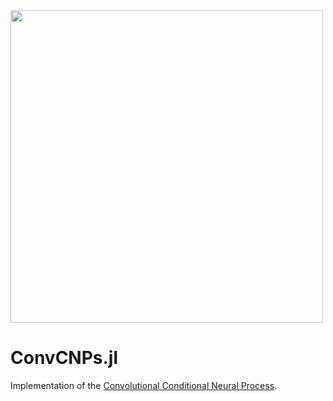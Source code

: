 <img src="https://github.com/wesselb/ConvCNPs.jl/raw/master/loop.gif" width="500px" />

# ConvCNPs.jl

Implementation of the [Convolutional Conditional Neural Process](https://openreview.net/forum?id=Skey4eBYPS).
